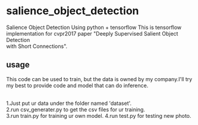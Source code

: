 # salience_object_detection
Salience Object Detection Using python + tensorflow This is tensorflow implementation for cvpr2017 paper "Deeply Supervised Salient Object Detection <br>with Short Connections".

## usage
This code can be used to train, but the data is owned by my company.I'll try my best to provide code and model that can do inference.<br>
<br>

1.Just put ur data under the folder named 'dataset'.<br> 
2.run csv_generater.py to get the csv files for ur training.<br> 
3.run train.py for training ur own model. 4.run test.py for testing new photo.<br>

